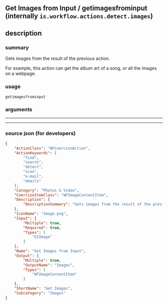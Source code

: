 
## Get Images from Input / getimagesfrominput (internally `is.workflow.actions.detect.images`)


## description

### summary

Gets images from the result of the previous action.

For example, this action can get the album art of a song, or all the images on a webpage.


### usage
```
getimagesfrominput 
```

### arguments

---



---

### source json (for developers)

```json
{
	"ActionClass": "WFCoercionAction",
	"ActionKeywords": [
		"find",
		"search",
		"detect",
		"scan",
		"e-mail",
		"emails"
	],
	"Category": "Photos & Video",
	"CoercionItemClass": "WFImageContentItem",
	"Description": {
		"DescriptionSummary": "Gets images from the result of the previous action.\n\nFor example, this action can get the album art of a song, or all the images on a webpage."
	},
	"IconName": "Image.png",
	"Input": {
		"Multiple": true,
		"Required": true,
		"Types": [
			"UIImage"
		]
	},
	"Name": "Get Images from Input",
	"Output": {
		"Multiple": true,
		"OutputName": "Images",
		"Types": [
			"WFImageContentItem"
		]
	},
	"ShortName": "Get Images",
	"Subcategory": "Images"
}
```
